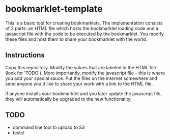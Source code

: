 bookmarklet-template
====================

This is a basic tool for creating bookmarklets. The implementation consists of 2 parts: an HTML file which hosts the bookmarklet loading code and a javascript file with the code to be executed by the bookmarklet. You modify these files and host them to share your bookmarklet with the world.

## Instructions
Copy this repository. Modify the values that are labeled in the HTML file (look for 'TODO'). More importantly, modify the javascript file - this is where you add your special sauce. Put the files on the internet somewhere and send anyone you'd like to share your work with a link to the HTML file.

If anyone installs your bookmarklet and you later update the javascript file, they will automatically be upgraded to the new functionality. 

## TODO
- command line tool to upload to S3
- tests!
